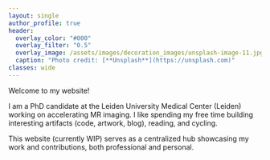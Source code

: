 ```yaml
---
layout: single
author_profile: true
header:
  overlay_color: "#000"
  overlay_filter: "0.5"
  overlay_image: /assets/images/decoration_images/unsplash-image-11.jpg
  caption: "Photo credit: [**Unsplash**](https://unsplash.com)"
classes: wide
---
```



Welcome to my website!

I am a PhD candidate at the Leiden University Medical Center (Leiden) working on accelerating MR imaging. I like spending my free time building interesting artifacts (code, artwork, blog), reading, and cycling.

This website (currently WIP) serves as a centralized hub showcasing my work and contributions, both professional and personal.